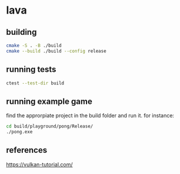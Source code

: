 # lava

## building

```bash
cmake -S . -B ./build
cmake --build ./build --config release
```

## running tests

```bash
ctest --test-dir build
```

## running example game

find the approrpiate project in the build folder and run it. for instance: 

```bash
cd build/playground/pong/Release/
./pong.exe
```

## references

https://vulkan-tutorial.com/
